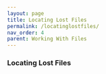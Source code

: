 ```yaml
---
layout: page
title: Locating Lost Files
permalink: /locatinglostfiles/
nav_order: 4
parent: Working With Files
---
```


### Locating Lost Files